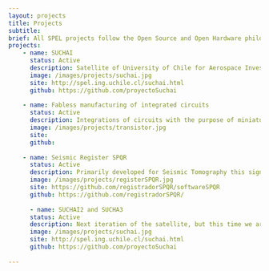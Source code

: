 ```yaml
---
layout: projects
title: Projects
subtitle:
brief: All SPEL projects follow the Open Source and Open Hardware philosophy. If you are interested in one of our project don not hesitate and contact us
projects:
    - name: SUCHAI
      status: Active
      description: Satellite of University of Chile for Aerospace Investigation. SUCHAI is the first chilean CubeSat developed by undergraduate students, engineers and professors of the Electrical Engineering, Physics and Mechanical Engineering Departments of the Faculty of Physical and Mathematical Sciences (FCFM) at Universidad de Chile. The main goal is to learn the whole chain process designing, building/integrating, launching and operating a picosatellite.
      image: /images/projects/suchai.jpg
      site: http://spel.ing.uchile.cl/suchai.html
      github: https://github.com/proyectoSuchai
       
    - name: Fabless manufacturing of integrated circuits
      status: Active
      description: Integrations of circuits with the purpose of miniaturization of circuits for sensors used in several areas such as communications, biomedical, geophysics or astronomical instrumentation. Under the constant evolution of technology, the Space and Planetary Exploration Laboratory created a project with the point designing and implementing integrated circuits (IC), both analog and digital, to be used in different areas and for different purposes such as geophysics, biomedical, astronomical instrumentation, telecommunications, etc. Making use of "fabless manufacturing" philosophy, free software and the MOSIS educational program, we have manage to design small integrated amplifiers, the basic unit of any analog circuit such as ADC or DAC, and it is expected that in the near future that mixed signal circuit or fully digital, always with the assistance, cooperation and enthusiasm of colleagues and researchers from the Universidad Católica de Chile.
      image: /images/projects/transistor.jpg
      site: 
      github:  
      
    - name: Seismic Register SPQR
      status: Active
      description: Primarily developed for Seismic Tomography this signal register (in development stage) is capable of digitalize, synchronize (to GPS time) and save to disk (MSEED, ASCII formats) signal samples from different sources. It is based on Low-cost and COTS products (Raspberry Pi and Arduino), the idea is to create an open Hw seismic register for scietific purposes.
      image: /images/projects/registerSPQR.jpg
      site: https://github.com/registradorSPQR/softwareSPQR
      github: https://github.com/registradorSPQR/
      
      - name: SUCHAI2 and SUCHA3
      status: Active
      description: Next iteration of the satellite, but this time we are developing two 3U Cubesats!!. 
      image: /images/projects/suchai.jpg
      site: http://spel.ing.uchile.cl/suchai.html
      github: https://github.com/proyectoSuchai
      
---
```

